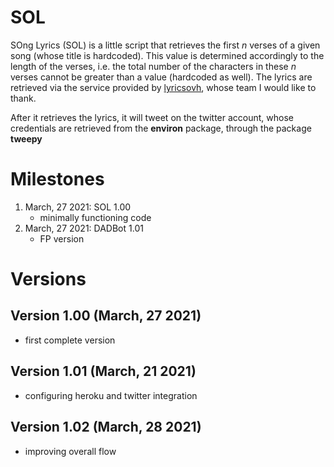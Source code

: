 # SOL
SOng Lyrics (SOL) is a little script that retrieves the first <i>n</i> verses of a given song (whose title is hardcoded). This value is determined accordingly to the length of the verses, i.e. the total number of the characters in these <i>n</i> verses cannot be greater than a value (hardcoded as well). The lyrics are retrieved via the service provided by 
<a href="https://lyricsovh.docs.apiary.io/#">lyricsovh</a>, whose team I would like to thank.

After it retrieves the lyrics, it will tweet on the twitter account, whose credentials are retrieved from the <b>environ</b> package, through the package <b>tweepy</b>

# Milestones
1. March, 27 2021: SOL 1.00
   - minimally functioning code
2. March, 27 2021: DADBot 1.01
   - FP version

# Versions
## Version 1.00 (March, 27 2021)
- first complete version
## Version 1.01 (March, 21 2021)
- configuring heroku and twitter integration
## Version 1.02 (March, 28 2021)
- improving overall flow

